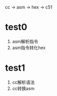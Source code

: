 cc    ->     asm    ->         hex       -> c51


# test0
1. asm解析指令
2. asm指令转化hex

# test1
1. cc解析语法
2. cc转换asm

